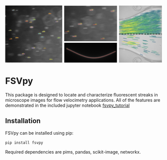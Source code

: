 ![Example streaks](fsv_examples.jpg)

# FSVpy

This package is designed to locate and characterize fluorescent streaks in 
microscope images for flow velocimetry applications.  All of the features are 
demonstrated in the included jupyter notebook [fsvpy_tutorial](https://github.com/mmdriscoll/FSVPy/blob/main/fsvpy_tutorial.ipynb) 


## Installation

FSVpy can be installed using pip:
```
pip install fsvpy
```
Required dependencies are pims, pandas, scikit-image, networkx.
